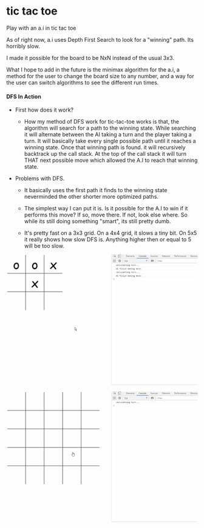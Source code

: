 # tic tac toe
Play with an a.i in tic tac toe

As of right now, a.i uses Depth First Search to look for a "winning" path. Its horribly slow. 

I made it possible for the board to be NxN instead of the usual 3x3. 

What I hope to add in the future is the minimax algorithm for the a.i, a method for the user to change the board size to any number, and a way for the user can switch algorithms to see the different run times.  



#### DFS In Action

- First how does it work?

  - How my method of DFS work for tic-tac-toe works is that, the algorithm will search for a path to the winning state. While searching it will alternate between the AI taking a turn and the player taking a turn. It will basically take every single possible path until it reaches a winning state. Once that winning path is found. it will recursively backtrack up the call stack. At the top of the call stack it will turn THAT next possible move which allowed the A.I to reach that winning state. 

- Problems with DFS.

  - It basically uses the first path it finds to the winning state neverminded the other shorter more optimized paths. 

  - The simplest way I can put it is. Is it possible for the A.I to win if it performs this move? If so, move there. If not, look else where.  So while its still doing something "smart", its still pretty dumb.

  - It's pretty fast on a 3x3 grid. On a 4x4 grid, it slows a tiny bit. On 5x5 it really shows how slow DFS is.  Anything higher then or equal to 5 will be too slow. 

    

![dfs_demo_2](/images/dfs_demo_2.gif)



![dfs_demo_1](/images/dfs_demo_1.gif)